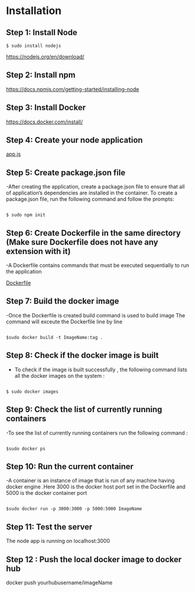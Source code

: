 # Installation


## Step 1: Install Node

```
$ sudo install nodejs
```


https://nodejs.org/en/download/



## Step 2: Install npm

https://docs.npmjs.com/getting-started/installing-node


## Step 3: Install Docker

https://docs.docker.com/install/



## Step 4: Create your node application
[app.js](https://github.com/alishaagupta/HelloWorld/blob/master/app.js)




## Step 5: Create package.json file
-After creating the application, create a package.json file to ensure that all of application’s dependencies are installed in the container.
To create a package.json file, run the following command and follow the prompts: 
```

$ sudo npm init
```




## Step 6: Create Dockerfile in the same directory (Make sure Dockerfile does not have any extension with it)
-A Dockerfile contains commands that must be executed sequentially to run the application

[Dockerfile](https://github.com/alishaagupta/HelloWorld/blob/master/Dockerfile)


## Step 7: Build the docker image
-Once the Dockerfile is created build command is used to build image 
The command will exceute the Dockerfile line by line
```

$sudo docker build -t ImageName:tag .
```


## Step 8: Check if the docker image is built
- To check if the image is built successfully , the following command lists all the docker images on the system :
```

$ sudo docker images
```


## Step 9: Check the list of currently running containers
-To see the list of currently running containers run the following command :
```

$sudo docker ps
```



## Step 10: Run the current container
-A container is an instance of image that is run of any machine having docker engine .Here 3000 is the docker host port set in the Dockerfile and 5000 is the docker container port
```

$sudo docker run -p 3000:3000 -p 5000:5000 ImageName
```


## Step 11: Test the server
The node app is running on localhost:3000


## Step 12 : Push the local docker image to docker hub

docker push yourhubusername/imageName





